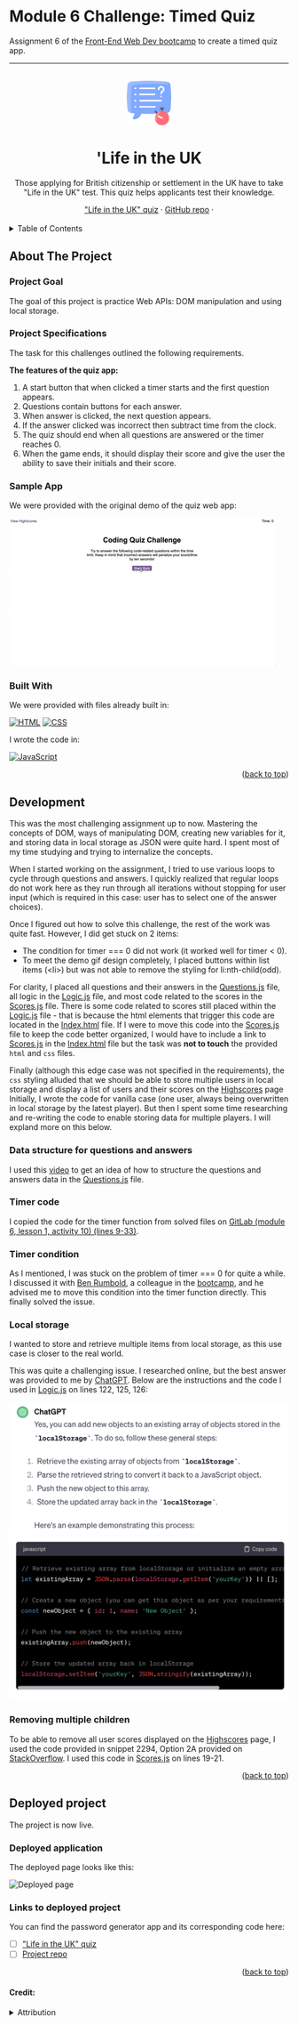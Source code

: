 # Module 6 Challenge: Timed Quiz
Assignment 6 of the [Front-End Web Dev bootcamp][bootcamp-url] to create a timed quiz app.


****
<a name="readme-top"></a>

<!-- PROJECT LOGO -->
<br />
<div align="center">
<!-- Webpage icon -->
  <a href="https://icollier77.github.io/life-in-uk-code-quiz/" target="_blank">
    <img src="./assets/quiz.png" alt="Logo" width="80" height="80">
  </a>

<h1 align="center">'Life in the UK</h1>

  <p align="center"> Those applying for British citizenship or settlement in the UK have to take "Life in the UK" test. This quiz helps applicants test their knowledge.</p>
    <!-- links to deployment -->
    <a href="https://icollier77.github.io/life-in-uk-code-quiz/" target="_blank">"Life in the UK" quiz</a>
    ·
    <a href="https://github.com/icollier77/life-in-uk-code-quiz" target="_blank">GitHub repo</a>
    ·
  <br>
  <br>
</div>



<!-- TABLE OF CONTENTS -->
<details>
  <summary>Table of Contents</summary>
  <ol>
    <li>
      <a href="#about-the-project">About The Project</a>
      <ul>
        <li><a href="#project-goal">Project Goal</a></li>
        <li><a href="#project-specifications">Project Specifications</a></li>
        <li><a href="#sample-app">Sample App</a></li>
        <li><a href="#built-with">Built With</a></li>
      </ul>
    </li>
    <li><a href="#development">Development</a></li>
      <ul>
        <li><a href="timer-code">Timer code</a></li>
        <li><a href="timer-condition">Timer condition</a></li>
        <li><a href="local-storage">Local storage</a></li>
        <li><a href="removing-multiple-children">Removing multiple children</a></li>
      </ul>
    <li><a href="#deployed-project">Deployed Project</a></li>
      <ul>
        <li><a href="#deployed-application">Deployed Application</a></li>
        <li><a href="#links-to-deployed-project">Links to Deployed Project</a></li>
      </ul>
  </ol>
</details>



<!-- ABOUT THE PROJECT -->
## About The Project

### Project Goal
The goal of this project is practice Web APIs: DOM manipulation and using local storage.

### Project Specifications

<p>The task for this challenges outlined the following requirements.</p>

<p><b>The features of the quiz app:</b></p>
<ol>
  <li>A start button that when clicked a timer starts and the first question appears.</li>
  <li>Questions contain buttons for each answer.</li>
  <li>When answer is clicked, the next question appears.</li>
  <li>If the answer clicked was incorrect then subtract time from the clock.</li>
  <li>The quiz should end when all questions are answered or the timer reaches 0.</li>
  <li>When the game ends, it should display their score and give the user the ability to save their initials and their score.</li>
</ol>

### Sample App

<p>We were provided with the original demo of the quiz web app:

![inital screenshot][initial-img]
</p>


### Built With

<p>We were provided with files already built in:</p>

[![HTML][html-badge]][html-url] [![CSS][css-badge]][css-url]

<p>I wrote the code in:</p>

[![JavaScript][js-badge]][js-url]

<p align="right">(<a href="#readme-top">back to top</a>)</p>

<!-- The build process -->
## Development

This was the most challenging assignment up to now. Mastering the concepts of DOM, ways of manipulating DOM, creating new variables for it, and storing data in local storage as JSON were quite hard. I spent most of my time studying and trying to internalize the concepts.

When I started working on the assignment, I tried to use various loops to cycle through questions and answers. I quickly realized that regular loops do not work here as they run through all iterations without stopping for user input (which is required in this case: user has to select one of the answer choices).

Once I figured out how to solve this challenge, the rest of the work was quite fast. However, I did get stuck on 2 items:

* The condition for timer === 0 did not work (it worked well for timer < 0).
* To meet the demo gif design completely, I placed buttons within list items (\<li\>) but was not able to remove the styling for li:nth-child(odd).

For clarity, I placed all questions and their answers in the [Questions.js][questions-file] file, all logic in the [Logic.js][logic-file] file, and most code related to the scores in the [Scores.js][scores-file] file. There is some code related to scores still placed within the [Logic.js][logic-file] file - that is because the html elements that trigger this code are located in the [Index.html][index-file] file. If I were to move this code into the [Scores.js][scores-file] file to keep the code better organized, I would have to include a link to [Scores.js][scores-file] in the [Index.html][index-file] file but the task was **not to touch** the provided `html` and `css` files.

Finally (although this edge case was not specified in the requirements), the `css` styling alluded that we should be able to store multiple users in local storage and display a list of users and their scores on the [Highscores][scores-url] page Initially, I wrote the code for vanilla case (one user, always being overwritten in local storage by the latest player). But then I spent some time researching and re-writing the code to enable storing data for multiple players. I will expland more on this below.


### Data structure for questions and answers
I used this [video][quiz-video] to get an idea of how to structure the questions and answers data in the [Questions.js][questions-file] file.

### Timer code

I copied the code for the timer function from solved files on [GitLab (module 6, lesson 1, activity 10) (lines 9-33)][gitlab-timer-url].

### Timer condition

As I mentioned, I was stuck on the problem of timer === 0 for quite a while. I discussed it with [Ben Rumbold][ben-rumbold-url], a colleague in the [bootcamp][bootcamp-url], and he advised me to move this condition into the timer function directly. This finally solved the issue.

### Local storage

I wanted to store and retrieve multiple items from local storage, as this use case is closer to the real world.

This was quite a challenging issue. I researched online, but the best answer was provided to me by [ChatGPT][chatgpt-url]. Below are the instructions and the code I used in [Logic.js][logic-file] on lines 122, 125, 126:

![instructions][chatgpt-instructions]
![code][chatgpt-code]

### Removing multiple children

To be able to remove all user scores displayed on the [Highscores][scores-url] page, I used the code provided in snippet 2294, Option 2A provided on [StackOverflow][stackoverflow-url]. I used this code in [Scores.js][scores-file] on lines 19-21.

<p align="right">(<a href="#readme-top">back to top</a>)</p>

<!-- Deployed project -->
## Deployed project

The project is now live.

### Deployed application

The deployed page looks like this:
<!-- TODO: verify it works -->
![Deployed page][deployed-gif]


### Links to deployed project

You can find the password generator app and its corresponding code here:

- [ ] ["Life in the UK" quiz][deployed-url]
- [ ] [Project repo][repo-url]

<p align="right">(<a href="#readme-top">back to top</a>)</p>



#### Credit:
<details>
    <summary>Attribution</summary>

- Quiz icon from [Flaticon][flaticon-url] created by [Vitaly Gorbachev][quiz-icon-url].

<!-- MARKDOWN LINKS & IMAGES -->
<!-- TODO: get video, make gif, change link -->
[deployed-gif]: ./assets/password-generator-gif.gif

[deployed-url]: https://icollier77.github.io/life-in-uk-code-quiz/index.html

[repo-url]: https://github.com/icollier77/life-in-uk-code-quiz

[initial-img]: ./assets/08-web-apis-challenge-demo.gif

[html-badge]: https://img.shields.io/badge/HTML-blue?logo=html5&logoColor=white
[css-badge]: https://img.shields.io/badge/CSS-orange?logo=CSS3
[js-badge]: https://img.shields.io/badge/JavaScript-purple?logo=Javascript&logoColor=white
[html-url]: https://www.w3schools.com/html/
[css-url]: https://www.w3schools.com/css/default.asp
[js-url]: https://www.w3schools.com/js/default.asp

[quiz-icon-url]: https://www.flaticon.com/free-icon/quiz_4455825?term=quiz&page=1&position=83&origin=tag&related_id=4455825
[flaticon-url]: https://www.flaticon.com/

[bootcamp-url]: https://www.edx.org/boot-camps/coding/skills-bootcamp-in-front-end-web-development

[quiz-video]: https://www.youtube.com/watch?v=PBcqGxrr9g8

[gitlab-timer-url]: https://git.bootcampcontent.com/uk-edx-16-week/UK-VIRT-FE-PT-11-2023-U-LOLC/-/blob/main/06-web-apis-module/01-intro-api-lesson/activities/10-Stu-Timers-Intervals/solved/assets/js/script.js?ref_type=heads

[ben-rumbold-url]: https://github.com/Ben-Rumbold

[chatgpt-instructions]: ./assets/ChatGPT-instructions.png

[chatgpt-code]: ./assets/ChatGPT-code.png

[logic-file]: ./starter/assets/js/logic.js
[scores-file]: ./starter/assets/js/scores.js
[questions-file]: ./starter/assets/js/questions.js
[index-file]: ./index.html
[highscores-file]: ./highscores.html
[scores-url]: https://icollier77.github.io/life-in-uk-code-quiz/highscores.html
[stackoverflow-url]: https://stackoverflow.com/questions/3955229/remove-all-child-elements-of-a-dom-node-in-javascript

[chatgpt-url]: https://chat.openai.com/